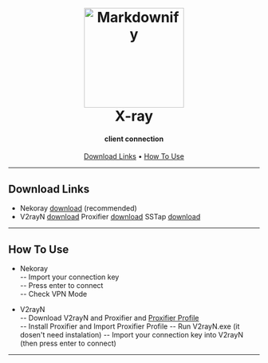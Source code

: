 
<h1 align="center">
  <br>
  <a href="https://github.com/ArashAlizadeh1994"><img src="https://avatars.githubusercontent.com/u/83308425?v=4" alt="Markdownify" width="200"></a>
  <br>
  X-ray
  <br>
</h1>

<h4 align="center"> client connection <a href="http://" target="_blank"></a></h4>



<p align="center">
  <a href="#download-links">Download Links</a> •
  <a href="#how-to-use">How To Use</a> 

</p>


---
## Download Links

* Nekoray [download](https://github.com/MatsuriDayo/nekoray/releases) (recommended)
* V2rayN  [download](https://github.com/2dust/v2rayN/releases) Proxifier [download](https://www.proxifier.com/) SSTap   [download](https://sstap-beta.updatestar.com/en)


---
## How To Use

- Nekoray </br>
-- Import your connection key </br>
-- Press enter to connect </br>
-- Check VPN Mode

- V2rayN </br>
-- Download V2rayN and Proxifier and [Proxifier Profile](https://github.com/ArashAlizadeh1994/X-ray/tree/main/Proxifier%20profile) </br>
-- Install Proxifier and Import Proxifier Profile 
-- Run V2rayN.exe (it dosen't need instalation)
-- Import your connection key into V2rayN (then press enter to connect)

---


